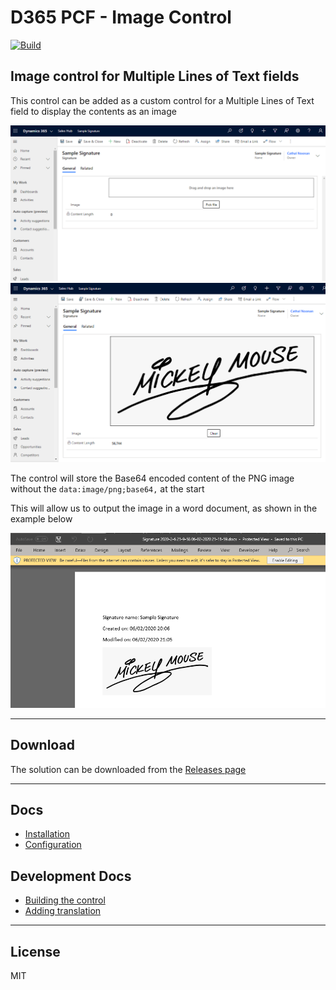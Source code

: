 # D365 PCF - Image Control

[![Build](https://github.com/cathalnoonan/d365-pcf-imagecontrol/actions/workflows/BUILD.yml/badge.svg)](https://github.com/cathalnoonan/d365-pcf-imagecontrol/actions/workflows/BUILD.yml)

## Image control for Multiple Lines of Text fields
This control can be added as a custom control for a Multiple Lines of Text field to display the contents as an image

![Drag and Drop Here](./docs/res/DragAndDropHere.png)
![Sample Image](./docs/res/Sample.png)

The control will store the Base64 encoded content of the PNG image without the `data:image/png;base64,` at the start

This will allow us to output the image in a word document, as shown in the example below

![Word Template Example](./docs/res/WordTemplateExample.png)

---

## Download

The solution can be downloaded from the [Releases page](https://github.com/cathalnoonan/d365-pcf-imagecontrol/releases)

---

## Docs
- [Installation](./docs/installation.md)
- [Configuration](./docs/configuration.md)

## Development Docs
- [Building the control](./docs/building.md)
- [Adding translation](./docs/adding_translation.md)

---

## License
MIT